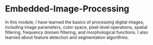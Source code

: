 # Embedded-Image-Processing
In this module, I have learned the basics of processing digital images, including image parameters, color space, pixel-level operations, spatial filtering, frequency domain filtering, and morphological functions. I also learned about feature detection and segmentation algorithms.
